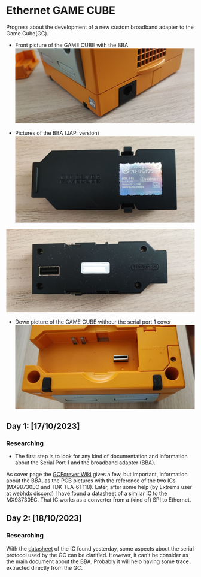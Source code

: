 # Ethernet GAME CUBE
<link rel="stylesheet" type="text/css" href="/css/style.css">

Progress about the development of a new custom broadband adapter to the Game Cube(GC).

- Front picture of the GAME CUBE with the BBA 
![GC bba front](/assets/gcbbafront.png)

- Pictures of the BBA (JAP. version)
![official bba front](/assets/officialbbafront.png)

![official bba back](/assets/officialbbaback.png)

- Down picture of the GAME CUBE withour the serial port 1 cover
![serial port 1](/assets/sp1port.png)



## Day 1: [17/10/2023]

### Researching

- The first step is to look for any kind of documentation and information about the Serial Port 1 and the broadband adapter (BBA).

As cover page the [GCForever Wiki](https://www.gc-forever.com/wiki/) gives a few, but important, information about the BBA, as the PCB pictures with the reference of the two ICs (MX98730EC  and  TDK TLA-6T118). Later, after some help (by Extrems user at webhdx discord) I have found a datasheet of a similar IC to the MX98730EC. That IC works as a converter from a (kind of) SPI to Ethernet.

## Day 2: [18/10/2023]

### Researching

With the [datasheet](https://stuff.mit.edu/afs/sipb/contrib/doc/specs/ic/network/mx98726.pdfhttps://stuff.mit.edu/afs/sipb/contrib/doc/specs/ic/network/mx98726.pdf) of the IC found yesterday, some aspects about the serial protocol used by the GC can be clarified. However, it can't be consider as the main document about the BBA. Probably it will help having some trace extracted directly from the GC.
